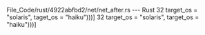 File_Code/rust/4922abfbd2/net/net_after.rs --- Rust
32               target_os = "solaris", taget_os = "haiku")))]                                                                                               32               target_os = "solaris", target_os = "haiku")))]

